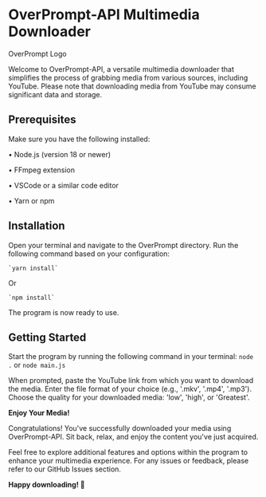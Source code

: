   # OverPrompt-API Multimedia Downloader

OverPrompt Logo

Welcome to OverPrompt-API, a versatile multimedia downloader that simplifies the process of grabbing media from various sources, including YouTube. Please note that downloading media from YouTube may consume significant data and storage.
## Prerequisites

Make sure you have the following installed:

•	Node.js (version 18 or newer)

•	  FFmpeg extension

•	  VSCode or a similar code editor

•	  Yarn or npm

  ## Installation

Open your terminal and navigate to the OverPrompt directory.
Run the following command based on your configuration:

    `yarn install`

Or

    `npm install`
  
The program is now ready to use.
    


## Getting Started

Start the program by running the following command in your terminal:
    `node .`
or
    `node main.js` 

When prompted, paste the YouTube link from which you want to download the media.
Enter the file format of your choice (e.g., '.mkv', '.mp4', '.mp3').
Choose the quality for your downloaded media: 'low', 'high', or 'Greatest'.

**Enjoy Your Media!**

Congratulations! You've successfully downloaded your media using OverPrompt-API. Sit back, relax, and enjoy the content you've just acquired.

Feel free to explore additional features and options within the program to enhance your multimedia experience. For any issues or feedback, please refer to our GitHub Issues section.

**Happy downloading! 🚀**
